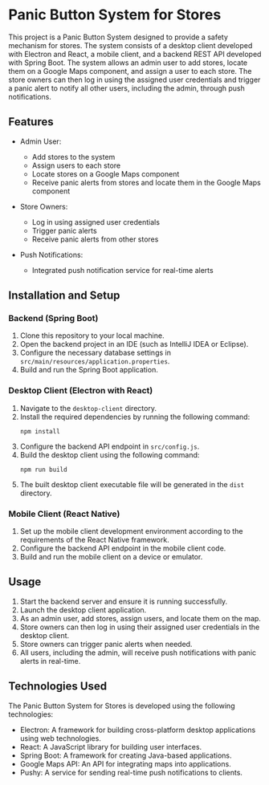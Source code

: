 # Panic Button System for Stores

This project is a Panic Button System designed to provide a safety mechanism for stores. The system consists of a desktop client developed with Electron and React, a mobile client, and a backend REST API developed with Spring Boot. The system allows an admin user to add stores, locate them on a Google Maps component, and assign a user to each store. The store owners can then log in using the assigned user credentials and trigger a panic alert to notify all other users, including the admin, through push notifications.

## Features

- Admin User:
  - Add stores to the system
  - Assign users to each store
  - Locate stores on a Google Maps component
  - Receive panic alerts from stores and locate them in the Google Maps component

- Store Owners:
  - Log in using assigned user credentials
  - Trigger panic alerts
  - Receive panic alerts from other stores

- Push Notifications:
  - Integrated push notification service for real-time alerts

## Installation and Setup

### Backend (Spring Boot)

1. Clone this repository to your local machine.
2. Open the backend project in an IDE (such as IntelliJ IDEA or Eclipse).
3. Configure the necessary database settings in `src/main/resources/application.properties`.
4. Build and run the Spring Boot application.

### Desktop Client (Electron with React)

1. Navigate to the `desktop-client` directory.
2. Install the required dependencies by running the following command:
   ```
   npm install
   ```
3. Configure the backend API endpoint in `src/config.js`.
4. Build the desktop client using the following command:
   ```
   npm run build
   ```
5. The built desktop client executable file will be generated in the `dist` directory.

### Mobile Client (React Native)

1. Set up the mobile client development environment according to the requirements of the React Native framework.
2. Configure the backend API endpoint in the mobile client code.
3. Build and run the mobile client on a device or emulator.

## Usage

1. Start the backend server and ensure it is running successfully.
2. Launch the desktop client application.
3. As an admin user, add stores, assign users, and locate them on the map.
4. Store owners can then log in using their assigned user credentials in the desktop client.
5. Store owners can trigger panic alerts when needed.
6. All users, including the admin, will receive push notifications with panic alerts in real-time.

## Technologies Used

The Panic Button System for Stores is developed using the following technologies:

- Electron: A framework for building cross-platform desktop applications using web technologies.
- React: A JavaScript library for building user interfaces.
- Spring Boot: A framework for creating Java-based applications.
- Google Maps API: An API for integrating maps into applications.
- Pushy: A service for sending real-time push notifications to clients.
